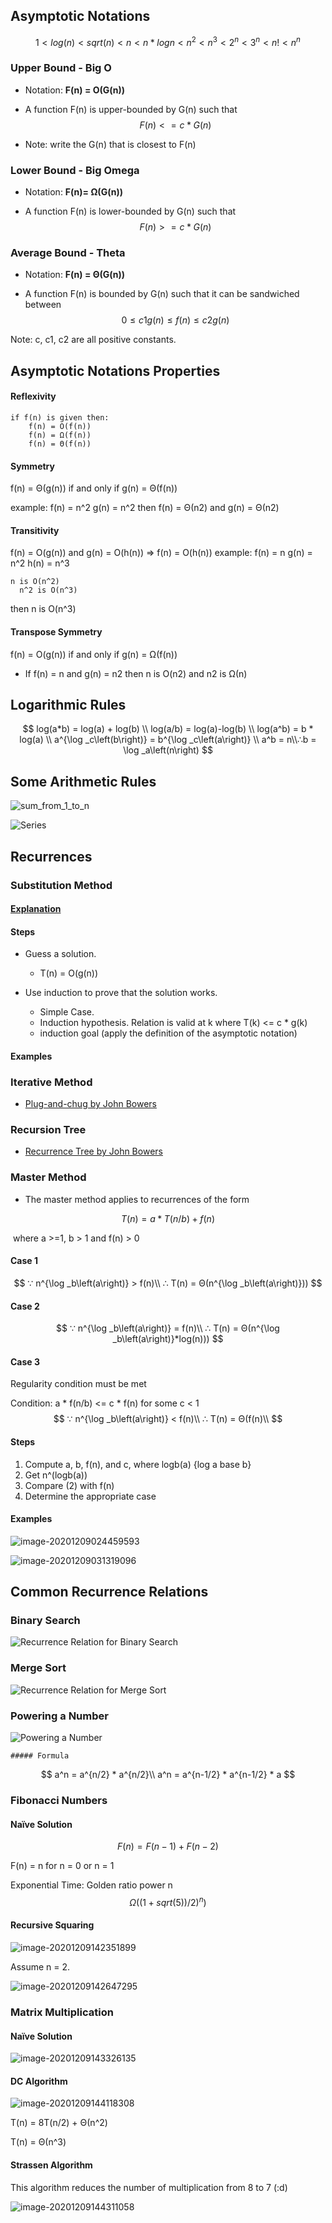 ## Asymptotic Notations

$$
1 < log(n) < sqrt(n) < n < n*logn < n^2 < n^3 < 2^n < 3^n < n! < n^n
$$

### Upper Bound - Big O
- Notation: **F(n) = O(G(n))** 

- A function F(n) is upper-bounded by G(n) such that 
  $$
  F(n) <= c * G(n)
  $$

- Note: write the G(n) that is closest to F(n)
### Lower Bound - Big Omega
- Notation: **F(n)= Ω(G(n))**

- A function F(n) is lower-bounded by G(n) such that
  $$
  F(n) >= c * G(n)
  $$
### Average Bound - Theta
- Notation: **F(n) = Θ(G(n))**

- A function F(n) is bounded by G(n) such that it can be sandwiched between
  $$
  0 ≤ c1g(n) ≤ f(n) ≤ c2g(n)
  $$

Note: c, c1, c2 are all positive constants.

## Asymptotic Notations Properties

#### Reflexivity 

```
if f(n) is given then:
    f(n) = O(f(n)) 
    f(n) = Ω(f(n)) 
    f(n) = Θ(f(n))
```

#### Symmetry

  f(n) = Θ(g(n)) if and only if g(n) = Θ(f(n))

  example:
      f(n) = n^2 
      g(n) = n^2
      then f(n) = Θ(n2) and g(n) = Θ(n2)

#### Transitivity

  f(n) = O(g(n)) and g(n) = O(h(n)) ⇒ f(n) = O(h(n))
  example:
      f(n) = n 
      g(n) = n^2 
      h(n) = n^3
      
  	n is O(n^2) 
      n^2 is O(n^3)
  then 
      n is O(n^3)
#### Transpose Symmetry

  f(n) = O(g(n)) if and only if g(n) = Ω(f(n))

  - If f(n) = n and g(n) = n2 then n is O(n2) and n2 is Ω(n)
## Logarithmic Rules

$$
log(a*b) = log(a) + log(b)
\\
log(a/b) = log(a)-log(b)
\\
log(a^b) = b * log(a)
\\
a^{\log _c\left(b\right)} = b^{\log _c\left(a\right)}
\\ a^b = n\\∴b = \log _a\left(n\right)
$$

## Some Arithmetic Rules

![sum_from_1_to_n](screenshots/sum_from_1_to_n.png)

![Series](screenshots/series.png)

## Recurrences

### Substitution Method

#### [Explanation](https://youtu.be/jz1GQ4wJcYA)

#### Steps

- Guess a solution.
  - T(n) = O(g(n))

- Use induction to prove that the solution works.
  - Simple Case.
  - Induction hypothesis. Relation is valid at k where T(k) <= c * g(k)
  - induction goal (apply the definition of the asymptotic notation)

#### Examples

### Iterative Method

- [Plug-and-chug by John Bowers](https://youtu.be/Ob8SM0fz6p0)

### Recursion Tree

- [Recurrence Tree by John Bowers](https://youtu.be/sLNPd_nPGIc)

### Master Method

- The master method applies to recurrences of the form

$$
T(n) = a * T(n/b) + f(n)
$$

​	where a >=1, b > 1 and f(n) > 0

#### Case 1

$$
∵ n^{\log _b\left(a\right)} > f(n)\\
∴ T(n) = Θ(n^{\log _b\left(a\right)}))
$$

#### Case 2

$$
∵ n^{\log _b\left(a\right)} = f(n)\\
∴ T(n) = Θ(n^{\log _b\left(a\right)}*log(n)))
$$

#### Case 3

Regularity condition must be met

Condition: a * f(n/b) <= c * f(n) for some c < 1
$$
∵ n^{\log _b\left(a\right)} < f(n)\\
∴ T(n) = Θ(f(n)\\
$$

#### Steps

1. Compute a, b, f(n), and c, where  logb(a) {log a base b}
2. Get n^(logb(a))
3. Compare (2) with f(n)
4. Determine the appropriate case

#### Examples

![image-20201209024459593](screenshots/master-examples-1.png)

![image-20201209031319096](screenshots/master-examples-2.png)

## Common Recurrence Relations

### Binary Search

![Recurrence Relation for Binary Search](screenshots/binary_search_rr.png)

### Merge Sort

![Recurrence Relation for Merge Sort](screenshots/mergesort_rr.png)

### Powering a Number

![Powering a Number](screenshots/powering-number.PNG)

	##### Formula

$$
a^n = a^{n/2} * a^{n/2}\\
a^n = a^{n-1/2} * a^{n-1/2} * a
$$

### Fibonacci Numbers

#### Naïve Solution

$$
F(n) = F(n-1) +F(n-2)
$$

F(n) = n for n = 0 or n = 1

Exponential Time: Golden ratio power n
$$
Ω((1+sqrt(5))/2)^n)
$$

#### Recursive Squaring

![image-20201209142351899](screenshots/recursive_squaring_theorem.png)

Assume n = 2.

![image-20201209142647295](screenshots/proving.png)

### Matrix Multiplication

#### Naïve Solution

![image-20201209143326135](screenshots/matrix-multiplication.png)

#### DC Algorithm

![image-20201209144118308](screenshots/mp_dc.png)

T(n) = 8T(n/2) + Θ(n^2)

T(n) = Θ(n^3)

#### Strassen Algorithm

This algorithm reduces the number of multiplication from 8 to 7 (:d)

![image-20201209144311058](screenshots/stressen.png)
